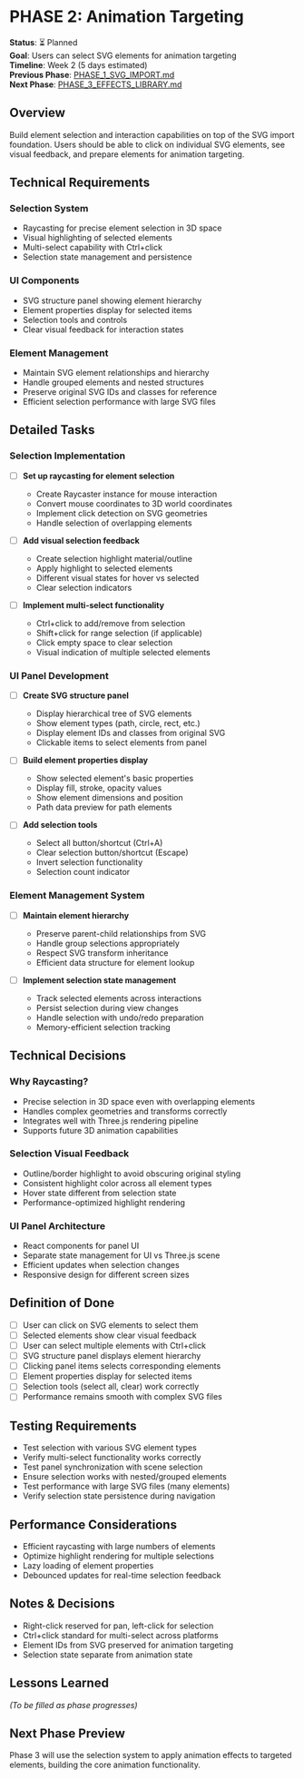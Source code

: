 # PHASE 2: Animation Targeting

**Status**: ⏳ Planned  
**Goal**: Users can select SVG elements for animation targeting  
**Timeline**: Week 2 (5 days estimated)  
**Previous Phase**: [PHASE_1_SVG_IMPORT.md](PHASE_1_SVG_IMPORT.md)  
**Next Phase**: [PHASE_3_EFFECTS_LIBRARY.md](PHASE_3_EFFECTS_LIBRARY.md)

## Overview
Build element selection and interaction capabilities on top of the SVG import foundation. Users should be able to click on individual SVG elements, see visual feedback, and prepare elements for animation targeting.

## Technical Requirements

### Selection System
- Raycasting for precise element selection in 3D space
- Visual highlighting of selected elements
- Multi-select capability with Ctrl+click
- Selection state management and persistence

### UI Components
- SVG structure panel showing element hierarchy
- Element properties display for selected items
- Selection tools and controls
- Clear visual feedback for interaction states

### Element Management
- Maintain SVG element relationships and hierarchy
- Handle grouped elements and nested structures
- Preserve original SVG IDs and classes for reference
- Efficient selection performance with large SVG files

## Detailed Tasks

### Selection Implementation
- [ ] **Set up raycasting for element selection**
  - Create Raycaster instance for mouse interaction
  - Convert mouse coordinates to 3D world coordinates
  - Implement click detection on SVG geometries
  - Handle selection of overlapping elements

- [ ] **Add visual selection feedback**
  - Create selection highlight material/outline
  - Apply highlight to selected elements
  - Different visual states for hover vs selected
  - Clear selection indicators

- [ ] **Implement multi-select functionality**
  - Ctrl+click to add/remove from selection
  - Shift+click for range selection (if applicable)
  - Click empty space to clear selection
  - Visual indication of multiple selected elements

### UI Panel Development
- [ ] **Create SVG structure panel**
  - Display hierarchical tree of SVG elements
  - Show element types (path, circle, rect, etc.)
  - Display element IDs and classes from original SVG
  - Clickable items to select elements from panel

- [ ] **Build element properties display**
  - Show selected element's basic properties
  - Display fill, stroke, opacity values
  - Show element dimensions and position
  - Path data preview for path elements

- [ ] **Add selection tools**
  - Select all button/shortcut (Ctrl+A)
  - Clear selection button/shortcut (Escape)
  - Invert selection functionality
  - Selection count indicator

### Element Management System
- [ ] **Maintain element hierarchy**
  - Preserve parent-child relationships from SVG
  - Handle group selections appropriately
  - Respect SVG transform inheritance
  - Efficient data structure for element lookup

- [ ] **Implement selection state management**
  - Track selected elements across interactions
  - Persist selection during view changes
  - Handle selection with undo/redo preparation
  - Memory-efficient selection tracking

## Technical Decisions

### Why Raycasting?
- Precise selection in 3D space even with overlapping elements
- Handles complex geometries and transforms correctly
- Integrates well with Three.js rendering pipeline
- Supports future 3D animation capabilities

### Selection Visual Feedback
- Outline/border highlight to avoid obscuring original styling
- Consistent highlight color across all element types
- Hover state different from selection state
- Performance-optimized highlight rendering

### UI Panel Architecture
- React components for panel UI
- Separate state management for UI vs Three.js scene
- Efficient updates when selection changes
- Responsive design for different screen sizes

## Definition of Done
- [ ] User can click on SVG elements to select them
- [ ] Selected elements show clear visual feedback
- [ ] User can select multiple elements with Ctrl+click
- [ ] SVG structure panel displays element hierarchy
- [ ] Clicking panel items selects corresponding elements
- [ ] Element properties display for selected items
- [ ] Selection tools (select all, clear) work correctly
- [ ] Performance remains smooth with complex SVG files

## Testing Requirements
- Test selection with various SVG element types
- Verify multi-select functionality works correctly
- Test panel synchronization with scene selection
- Ensure selection works with nested/grouped elements
- Test performance with large SVG files (many elements)
- Verify selection state persistence during navigation

## Performance Considerations
- Efficient raycasting with large numbers of elements
- Optimize highlight rendering for multiple selections
- Lazy loading of element properties
- Debounced updates for real-time selection feedback

## Notes & Decisions
- Right-click reserved for pan, left-click for selection
- Ctrl+click standard for multi-select across platforms
- Element IDs from SVG preserved for animation targeting
- Selection state separate from animation state

## Lessons Learned
*(To be filled as phase progresses)*

## Next Phase Preview
Phase 3 will use the selection system to apply animation effects to targeted elements, building the core animation functionality.
